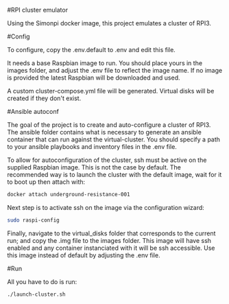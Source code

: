 #RPI cluster emulator

Using the Simonpi docker image, this project emulates a cluster of RPI3.

#Config

To configure, copy the .env.default to .env and edit this file.

It needs a base Raspbian image to run. You should place yours in the images folder, and adjust the .env file to reflect the image name.
If no image is provided the latest Raspbian will be downloaded and used.

A custom cluster-compose.yml file will be generated. Virtual disks will be created if they don't exist.

#Ansible autoconf

The goal of the project is to create and auto-configure a cluster of RPI3. The ansible folder contains what is necessary to generate an ansible container that can run against the virtual-cluster. You should specify a path to your ansible playbooks and inventory files in the .env file.

To allow for autoconfiguration of the cluster, ssh must be active on the supplied Raspbian image. This is not the case by default. The recommended way is to launch the cluster with the default image, wait for it to boot up then attach with:

```bash
docker attach underground-resistance-001
```

Next step is to activate ssh on the image via the configuration wizard:

```bash
sudo raspi-config
```

Finally, navigate to the virtual_disks folder that corresponds to the current run; and copy the .img file to the images folder. This image will have ssh enabled and any container instanciated with it will be ssh accessible. Use this image instead of default by adjusting the .env file.




#Run

All you have to do is run:
```bash
./launch-cluster.sh
```

